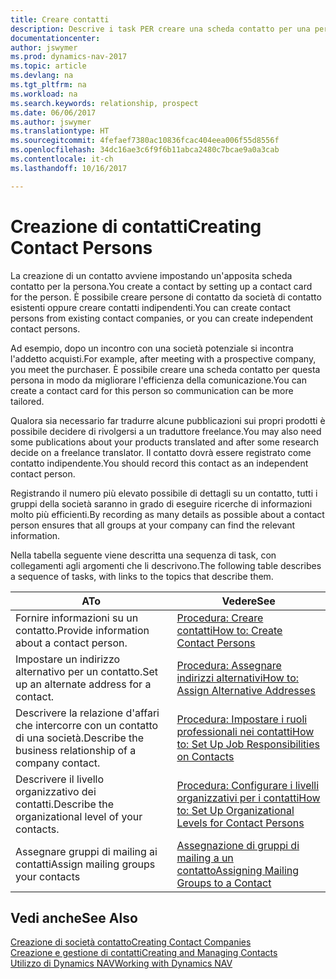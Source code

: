 ```yaml
---
title: Creare contatti
description: Descrive i task PER creare una scheda contatto per una persona, ad esempio, un potenziale cliente o un fornitore, contribuendo a definire la relazione e personalizzare la comunicazione.
documentationcenter: 
author: jswymer
ms.prod: dynamics-nav-2017
ms.topic: article
ms.devlang: na
ms.tgt_pltfrm: na
ms.workload: na
ms.search.keywords: relationship, prospect
ms.date: 06/06/2017
ms.author: jswymer
ms.translationtype: HT
ms.sourcegitcommit: 4fefaef7380ac10836fcac404eea006f55d8556f
ms.openlocfilehash: 34dc16ae3c6f9f6b11abca2480c7bcae9a0a3cab
ms.contentlocale: it-ch
ms.lasthandoff: 10/16/2017

---
```

# <a name="creating-contact-persons"></a><span data-ttu-id="d39f3-103">Creazione di contatti</span><span class="sxs-lookup"><span data-stu-id="d39f3-103">Creating Contact Persons</span></span>
<span data-ttu-id="d39f3-104">La creazione di un contatto avviene impostando un'apposita scheda contatto per la persona.</span><span class="sxs-lookup"><span data-stu-id="d39f3-104">You create a contact by setting up a contact card for the person.</span></span> <span data-ttu-id="d39f3-105">È possibile creare persone di contatto da società di contatto esistenti oppure creare contatti indipendenti.</span><span class="sxs-lookup"><span data-stu-id="d39f3-105">You can create contact persons from existing contact companies, or you can create independent contact persons.</span></span>

<span data-ttu-id="d39f3-106">Ad esempio, dopo un incontro con una società potenziale si incontra l'addetto acquisti.</span><span class="sxs-lookup"><span data-stu-id="d39f3-106">For example, after meeting with a prospective company, you meet the purchaser.</span></span> <span data-ttu-id="d39f3-107">È possibile creare una scheda contatto per questa persona in modo da migliorare l'efficienza della comunicazione.</span><span class="sxs-lookup"><span data-stu-id="d39f3-107">You can create a contact card for this person so communication can be more tailored.</span></span>

<span data-ttu-id="d39f3-108">Qualora sia necessario far tradurre alcune pubblicazioni sui propri prodotti è possibile decidere di rivolgersi a un traduttore freelance.</span><span class="sxs-lookup"><span data-stu-id="d39f3-108">You may also need some publications about your products translated and after some research decide on a freelance translator.</span></span> <span data-ttu-id="d39f3-109">Il contatto dovrà essere registrato come contatto indipendente.</span><span class="sxs-lookup"><span data-stu-id="d39f3-109">You should record this contact as an independent contact person.</span></span>

<span data-ttu-id="d39f3-110">Registrando il numero più elevato possibile di dettagli su un contatto, tutti i gruppi della società saranno in grado di eseguire ricerche di informazioni molto più efficienti.</span><span class="sxs-lookup"><span data-stu-id="d39f3-110">By recording as many details as possible about a contact person ensures that all groups at your company can find the relevant information.</span></span>

<span data-ttu-id="d39f3-111">Nella tabella seguente viene descritta una sequenza di task, con collegamenti agli argomenti che li descrivono.</span><span class="sxs-lookup"><span data-stu-id="d39f3-111">The following table describes a sequence of tasks, with links to the topics that describe them.</span></span> 

| <span data-ttu-id="d39f3-112">A</span><span class="sxs-lookup"><span data-stu-id="d39f3-112">To</span></span> | <span data-ttu-id="d39f3-113">Vedere</span><span class="sxs-lookup"><span data-stu-id="d39f3-113">See</span></span> |
| --- | --- |
| <span data-ttu-id="d39f3-114">Fornire informazioni su un contatto.</span><span class="sxs-lookup"><span data-stu-id="d39f3-114">Provide information about a contact person.</span></span> |[<span data-ttu-id="d39f3-115">Procedura: Creare contatti</span><span class="sxs-lookup"><span data-stu-id="d39f3-115">How to: Create Contact Persons</span></span>](marketing-how-create-contact-persons.md) |
| <span data-ttu-id="d39f3-116">Impostare un indirizzo alternativo per un contatto.</span><span class="sxs-lookup"><span data-stu-id="d39f3-116">Set up an alternate address for a contact.</span></span> |[<span data-ttu-id="d39f3-117">Procedura: Assegnare indirizzi alternativi</span><span class="sxs-lookup"><span data-stu-id="d39f3-117">How to: Assign Alternative Addresses</span></span>](marketing-how-assign-alternate-address.md) |
| <span data-ttu-id="d39f3-118">Descrivere la relazione d'affari che intercorre con un contatto di una società.</span><span class="sxs-lookup"><span data-stu-id="d39f3-118">Describe the business relationship of a company contact.</span></span> |[<span data-ttu-id="d39f3-119">Procedura: Impostare i ruoli professionali nei contatti</span><span class="sxs-lookup"><span data-stu-id="d39f3-119">How to: Set Up Job Responsibilities on Contacts</span></span>](marketing-job-responsibilities.md) |
| <span data-ttu-id="d39f3-120">Descrivere il livello organizzativo dei contatti.</span><span class="sxs-lookup"><span data-stu-id="d39f3-120">Describe the organizational level of your contacts.</span></span> |[<span data-ttu-id="d39f3-121">Procedura: Configurare i livelli organizzativi per i contatti</span><span class="sxs-lookup"><span data-stu-id="d39f3-121">How to: Set Up Organizational Levels for Contact Persons</span></span>](marketing-organizational-levels.md) |
| <span data-ttu-id="d39f3-122">Assegnare gruppi di mailing ai contatti</span><span class="sxs-lookup"><span data-stu-id="d39f3-122">Assign mailing groups your contacts</span></span> |[<span data-ttu-id="d39f3-123">Assegnazione di gruppi di mailing a un contatto</span><span class="sxs-lookup"><span data-stu-id="d39f3-123">Assigning Mailing Groups to a Contact</span></span>](marketing-mailing-groups.md) |

## <a name="see-also"></a><span data-ttu-id="d39f3-124">Vedi anche</span><span class="sxs-lookup"><span data-stu-id="d39f3-124">See Also</span></span>
[<span data-ttu-id="d39f3-125">Creazione di società contatto</span><span class="sxs-lookup"><span data-stu-id="d39f3-125">Creating Contact Companies</span></span>](marketing-create-contact-companies.md)  
[<span data-ttu-id="d39f3-126">Creazione e gestione di contatti</span><span class="sxs-lookup"><span data-stu-id="d39f3-126">Creating and Managing Contacts</span></span>]()  
[<span data-ttu-id="d39f3-127">Utilizzo di Dynamics NAV</span><span class="sxs-lookup"><span data-stu-id="d39f3-127">Working with Dynamics NAV</span></span>](ui-work-product.md)

